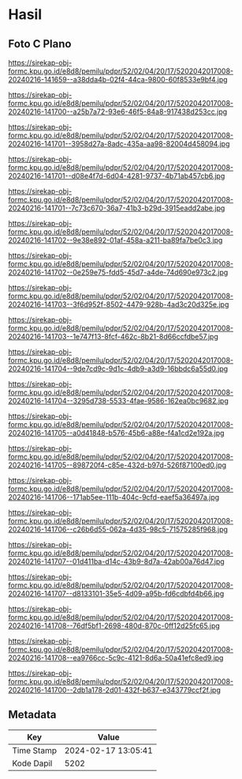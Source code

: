 # Hasil

## Foto C Plano

https://sirekap-obj-formc.kpu.go.id/e8d8/pemilu/pdpr/52/02/04/20/17/5202042017008-20240216-141659--a38dda4b-02f4-44ca-9800-60f8533e9bf4.jpg

https://sirekap-obj-formc.kpu.go.id/e8d8/pemilu/pdpr/52/02/04/20/17/5202042017008-20240216-141700--a25b7a72-93e6-46f5-84a8-917438d253cc.jpg

https://sirekap-obj-formc.kpu.go.id/e8d8/pemilu/pdpr/52/02/04/20/17/5202042017008-20240216-141701--3958d27a-8adc-435a-aa98-82004d458094.jpg

https://sirekap-obj-formc.kpu.go.id/e8d8/pemilu/pdpr/52/02/04/20/17/5202042017008-20240216-141701--d08e4f7d-6d04-4281-9737-4b71ab457cb6.jpg

https://sirekap-obj-formc.kpu.go.id/e8d8/pemilu/pdpr/52/02/04/20/17/5202042017008-20240216-141701--7c73c670-36a7-41b3-b29d-3915eadd2abe.jpg

https://sirekap-obj-formc.kpu.go.id/e8d8/pemilu/pdpr/52/02/04/20/17/5202042017008-20240216-141702--9e38e892-01af-458a-a211-ba89fa7be0c3.jpg

https://sirekap-obj-formc.kpu.go.id/e8d8/pemilu/pdpr/52/02/04/20/17/5202042017008-20240216-141702--0e259e75-fdd5-45d7-a4de-74d690e973c2.jpg

https://sirekap-obj-formc.kpu.go.id/e8d8/pemilu/pdpr/52/02/04/20/17/5202042017008-20240216-141703--3f6d952f-8502-4479-928b-4ad3c20d325e.jpg

https://sirekap-obj-formc.kpu.go.id/e8d8/pemilu/pdpr/52/02/04/20/17/5202042017008-20240216-141703--1e747f13-8fcf-462c-8b21-8d66ccfdbe57.jpg

https://sirekap-obj-formc.kpu.go.id/e8d8/pemilu/pdpr/52/02/04/20/17/5202042017008-20240216-141704--9de7cd9c-9d1c-4db9-a3d9-16bbdc6a55d0.jpg

https://sirekap-obj-formc.kpu.go.id/e8d8/pemilu/pdpr/52/02/04/20/17/5202042017008-20240216-141704--3295d738-5533-4fae-9586-162ea0bc9682.jpg

https://sirekap-obj-formc.kpu.go.id/e8d8/pemilu/pdpr/52/02/04/20/17/5202042017008-20240216-141705--a0d41848-b576-45b6-a88e-f4a1cd2e192a.jpg

https://sirekap-obj-formc.kpu.go.id/e8d8/pemilu/pdpr/52/02/04/20/17/5202042017008-20240216-141705--898720f4-c85e-432d-b97d-526f87100ed0.jpg

https://sirekap-obj-formc.kpu.go.id/e8d8/pemilu/pdpr/52/02/04/20/17/5202042017008-20240216-141706--171ab5ee-111b-404c-9cfd-eaef5a36497a.jpg

https://sirekap-obj-formc.kpu.go.id/e8d8/pemilu/pdpr/52/02/04/20/17/5202042017008-20240216-141706--c26b6d55-062a-4d35-98c5-71575285f968.jpg

https://sirekap-obj-formc.kpu.go.id/e8d8/pemilu/pdpr/52/02/04/20/17/5202042017008-20240216-141707--01d411ba-d14c-43b9-8d7a-42ab00a76d47.jpg

https://sirekap-obj-formc.kpu.go.id/e8d8/pemilu/pdpr/52/02/04/20/17/5202042017008-20240216-141707--d8133101-35e5-4d09-a95b-fd6cdbfd4b66.jpg

https://sirekap-obj-formc.kpu.go.id/e8d8/pemilu/pdpr/52/02/04/20/17/5202042017008-20240216-141708--76df5bf1-2698-480d-870c-0ff12d25fc65.jpg

https://sirekap-obj-formc.kpu.go.id/e8d8/pemilu/pdpr/52/02/04/20/17/5202042017008-20240216-141708--ea9766cc-5c9c-4121-8d6a-50a41efc8ed9.jpg

https://sirekap-obj-formc.kpu.go.id/e8d8/pemilu/pdpr/52/02/04/20/17/5202042017008-20240216-141700--2db1a178-2d01-432f-b637-e343779ccf2f.jpg


## Metadata

| Key        | Value               |
| ---------- | ------------------- |
| Time Stamp | 2024-02-17 13:05:41 |
| Kode Dapil | 5202                |




